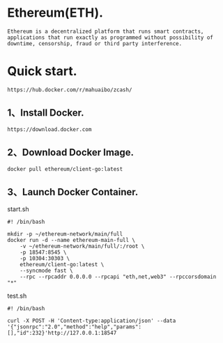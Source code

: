 # Ethereum\(ETH\).

`Ethereum is a decentralized platform that runs smart contracts, applications that run exactly as programmed without possibility of downtime, censorship, fraud or third party interference.`

# Quick start.

`https://hub.docker.com/r/mahuaibo/zcash/`

## 1、Install  Docker.

`https://download.docker.com`

## 2、Download Docker Image.

`docker pull ethereum/client-go:latest`

## 3、Launch  Docker Container.

start.sh

```
#! /bin/bash

mkdir -p ~/ethereum-network/main/full
docker run -d --name ethereum-main-full \
    -v ~/ethereum-network/main/full/:/root \
    -p 18547:8545 \
    -p 10304:30303 \
    ethereum/client-go:latest \
    --syncmode fast \
    --rpc --rpcaddr 0.0.0.0 --rpcapi "eth,net,web3" --rpccorsdomain "*" 
```

test.sh

```
#! /bin/bash

curl -X POST -H 'Content-type:application/json' --data '{"jsonrpc":"2.0","method":"help","params":[],"id":232}'http://127.0.0.1:18547
```




